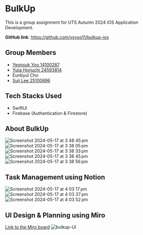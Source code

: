 # BulkUp

This is a group assignment for UTS Autumn 2024 iOS Application Development.

**GitHub link**: https://github.com/ysyoo11/bulkup-ios

## Group Members
- [Yeonsuk Yoo 14100287](https://www.github.com/ysyoo11)
- [Yuta Horiuchi 24593814](https://www.github.com/uuuta714)
- Eunbyul Cho
- [Suji Lee 25100696](https://github.com/SujiLee-d)

## Tech Stacks Used
- SwiftUI
- Firebase (Authentication & Firestore)

## About BulkUp
![Screenshot 2024-05-17 at 3 48 45 pm](https://github.com/ysyoo11/bulkup-ios/assets/62553092/387ae0e8-47da-46e0-8188-00c494257c5a)
![Screenshot 2024-05-17 at 3 38 05 pm](https://github.com/ysyoo11/bulkup-ios/assets/62553092/2df24f72-697b-4f55-aab1-4a4a38ef754d)
![Screenshot 2024-05-17 at 3 38 33 pm](https://github.com/ysyoo11/bulkup-ios/assets/62553092/1106bc48-d082-41d0-84b2-d1ed736bd416)
![Screenshot 2024-05-17 at 3 38 45 pm](https://github.com/ysyoo11/bulkup-ios/assets/62553092/69ee13ee-826c-4dac-ae66-7450d9b9a424)
![Screenshot 2024-05-17 at 3 38 56 pm](https://github.com/ysyoo11/bulkup-ios/assets/62553092/df55d636-18bf-4ad0-a28c-a04c5545d84e)

## Task Management using Notion
![Screenshot 2024-05-17 at 4 03 17 pm](https://github.com/ysyoo11/bulkup-ios/assets/62553092/bc320a19-e2e3-4f34-bc05-feb420d4216c)
![Screenshot 2024-05-17 at 4 03 37 pm](https://github.com/ysyoo11/bulkup-ios/assets/62553092/60fb42c3-29ec-4abd-98de-9c3d090a75d0)
![Screenshot 2024-05-17 at 4 03 52 pm](https://github.com/ysyoo11/bulkup-ios/assets/62553092/da758f02-e544-4ee8-ad97-ef2a58a5f5f3)

## UI Design & Planning using Miro
[Link to the Miro board](https://miro.com/app/board/uXjVKM0fVA0=/?share_link_id=240313132114)
![bulkup-UI](https://github.com/ysyoo11/bulkup-ios/assets/62553092/96b404ef-7060-459f-b1df-3912448f551b)
